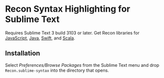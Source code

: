 # Recon Syntax Highlighting for Sublime Text

Requires Sublime Text 3 build 3103 or later.  Get Recon libraries for
[JavaScript](https://github.com/swimit/recon-js),
[Java](https://github.com/swimit/recon-java),
[Swift](https://github.com/swimit/recon-swift), and
[Scala](https://github.com/swimit/recon-scala).

## Installation

Select _Preferences/Browse Packages_ from the Sublime Text menu and drop
`Recon.sublime-syntax` into the directory that opens.
